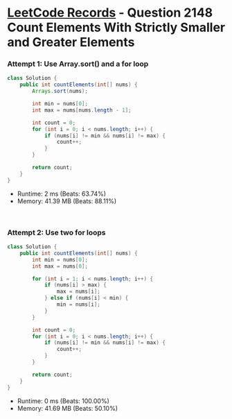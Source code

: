 # [LeetCode Records](../../README.md) - Question 2148 Count Elements With Strictly Smaller and Greater Elements

### Attempt 1: Use Array.sort() and a for loop
```java
class Solution {
    public int countElements(int[] nums) {
        Arrays.sort(nums);

        int min = nums[0];
        int max = nums[nums.length - 1];

        int count = 0;
        for (int i = 0; i < nums.length; i++) {
            if (nums[i] != min && nums[i] != max) {
                count++;
            }
        }

        return count;
    }
}
```
- Runtime: 2 ms (Beats: 63.74%)
- Memory: 41.39 MB (Beats: 88.11%)

<br>

### Attempt 2: Use two for loops
```java
class Solution {
    public int countElements(int[] nums) {
        int min = nums[0];
        int max = nums[0];

        for (int i = 1; i < nums.length; i++) {
            if (nums[i] > max) {
                max = nums[i];
            } else if (nums[i] < min) {
                min = nums[i];
            }
        }

        int count = 0;
        for (int i = 0; i < nums.length; i++) {
            if (nums[i] != min && nums[i] != max) {
                count++;
            }
        }

        return count;
    }
}
```
- Runtime: 0 ms (Beats: 100.00%)
- Memory: 41.69 MB (Beats: 50.10%)

<br>
